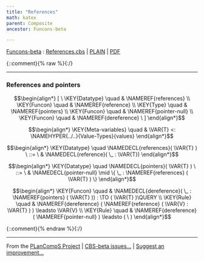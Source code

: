 ```yaml
---
title: "References"
math: katex
parent: Composite
ancestor: Funcons-beta

---
```

[Funcons-beta] : [References.cbs] \| [PLAIN] \| [PDF]

{::comment}{% raw %}{:/}


----

### References and pointers
               


$$\begin{align*}
  [ \
  \KEY{Datatype} \quad & \NAMEREF{references} \\
  \KEY{Funcon} \quad & \NAMEREF{reference} \\
  \KEY{Type} \quad & \NAMEREF{pointers} \\
  \KEY{Funcon} \quad & \NAMEREF{pointer-null} \\
  \KEY{Funcon} \quad & \NAMEREF{dereference}
  \ ]
\end{align*}$$

$$\begin{align*}
  \KEY{Meta-variables} \quad
  & \VAR{T} <: \NAMEHYPER{../..}{Value-Types}{values}
\end{align*}$$

$$\begin{align*}
  \KEY{Datatype} \quad 
  \NAMEDECL{references}(
                     \VAR{T} ) 
  \ ::= \ & \NAMEDECL{reference}(
                               \_ : \VAR{T})
\end{align*}$$

$$\begin{align*}
  \KEY{Datatype} \quad 
  \NAMEDECL{pointers}(
                     \VAR{T} ) 
  \ ::= \ &
  \NAMEDECL{pointer-null} \mid \{ \_ : \NAMEREF{references}
               (  \VAR{T} ) \}
\end{align*}$$

$$\begin{align*}
  \KEY{Funcon} \quad
  & \NAMEDECL{dereference}(
                       \_ : \NAMEREF{pointers}
                                 (  \VAR{T} )) 
    :  \TO (  \VAR{T} )\QUERY 
\\
  \KEY{Rule} \quad
    & \NAMEREF{dereference}
        (  \NAMEREF{reference}
                (  \VAR{V} : \VAR{T} ) ) \leadsto 
        \VAR{V}
\\
  \KEY{Rule} \quad
    & \NAMEREF{dereference}
        (  \NAMEREF{pointer-null} ) \leadsto 
        (   \  )
\end{align*}$$



[Funcons-beta]: /CBS-beta/math/Funcons-beta
  "FUNCONS-BETA"
[Unstable-Funcons-beta]: /CBS-beta/math/Unstable-Funcons-beta
  "UNSTABLE-FUNCONS-BETA"
[Languages-beta]: /CBS-beta/math/Languages-beta
  "LANGUAGES-BETA"
[Unstable-Languages-beta]: /CBS-beta/math/Unstable-Languages-beta
  "UNSTABLE-LANGUAGES-BETA"
[CBS-beta]: /CBS-beta
  "CBS-BETA"
[References.cbs]: https://github.com/plancomps/CBS-beta/blob/master/Funcons-beta/Values/Composite/References/References.cbs
  "CBS SOURCE FILE ON GITHUB"
[PLAIN]: /CBS-beta/docs/Funcons-beta/Values/Composite/References
  "CBS SOURCE WEB PAGE"
 [PRETTY]: /CBS-beta/math/Funcons-beta/Values/Composite/References
  "CBS-KATEX WEB PAGE"
[PDF]: /CBS-beta/math/Funcons-beta/Values/Composite/References/References.pdf
  "CBS-LATEX PDF FILE"
[PLanCompS Project]: https://plancomps.github.io
  "PROGRAMMING LANGUAGE COMPONENTS AND SPECIFICATIONS PROJECT HOME PAGE"
{::comment}{% endraw %}{:/}


____

From the [PLanCompS Project] | [CBS-beta issues...] | [Suggest an improvement...]

[CBS-beta issues...]: https://github.com/plancomps/CBS-beta/issues
  "CBS-BETA ISSUE REPORTS ON GITHUB"
[Suggest an improvement...]: mailto:plancomps@gmail.com?Subject=CBS-beta%20-%20comment&Body=Re%3A%20CBS-beta%20specification%20at%20Values/Composite/References/References.cbs%0A%0AComment/Query/Issue/Suggestion%3A%0A%0A%0ASignature%3A%0A
  "GENERATE AN EMAIL TEMPLATE"
